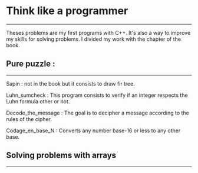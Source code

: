 # Think like a programmer
---

Theses problems are my first programs with C++. It's also a way to improve my skills for solving problems. I divided my work with the chapter of the book.


## Pure puzzle :
---

Sapin : not in the book but it consists to draw fir tree. 

Luhn_sumcheck : This program consists to verify if an integer respects the Luhn formula other or not.

Decode_the_message : The goal is to decipher a message according to the rules of the cipher.

Codage_en_base_N : Converts any number base-16 or less to any other base.

## Solving problems with arrays
---



